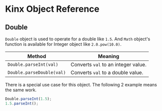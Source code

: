 # Kinx Object Reference

## Double

`Double` object is used to operate for a double like `1.5`.
And `Math` object's function is available for Integer object like `2.0.pow(10.0)`.

|          Method           |               Meaning               |
| ------------------------- | ----------------------------------- |
| `Double.parseInt(val)`    | Converts `val` to an integer value. |
| `Double.parseDouble(val)` | Converts `val` to a double value.   |

There is a special use case for this object.
The following 2 example means the same work.

```js
Double.parseInt(1.5);
1.5.parseInt();
```
